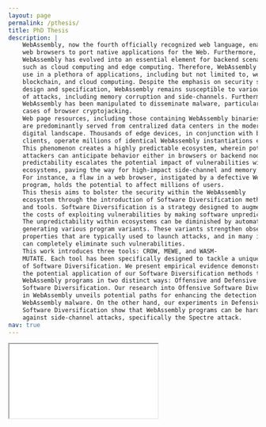 ```yaml
---
layout: page
permalink: /pthesis/
title: PhD Thesis
description: |
    WebAssembly, now the fourth officially recognized web language, enables
    web browsers to port native applications for the Web. Furthermore,
    WebAssembly has evolved into an essential element for backend scenarios
    such as cloud computing and edge computing. Therefore, WebAssembly finds
    use in a plethora of applications, including but not limited to, web browsers,
    blockchain, and cloud computing. Despite the emphasis on security since its
    design and specification, WebAssembly remains susceptible to various forms
    of attacks, including memory corruption and side-channels. Furthermore,
    WebAssembly has been manipulated to disseminate malware, particularly in
    cases of browser cryptojacking.
    Web page resources, including those containing WebAssembly binaries,
    are predominantly served from centralized data centers in the modern
    digital landscape. Thousands of edge devices, in conjunction with browser
    clients, operate millions of identical WebAssembly instantiations every second.
    This phenomenon creates a highly predictable ecosystem, wherein potential
    attackers can anticipate behavior either in browsers or backend nodes. Such
    predictability escalates the potential impact of vulnerabilities within these
    ecosystems, paving the way for high-impact side-channel and memory attacks.
    For instance, a flaw in a web browser, instigated by a defective WebAssembly
    program, holds the potential to affect millions of users.
    This thesis aims to bolster the security within the WebAssembly
    ecosystem through the introduction of Software Diversification methods
    and tools. Software Diversification is a strategy designed to augment
    the costs of exploiting vulnerabilities by making software unpredictable.
    The unpredictability within ecosystems can be diminished by automatically
    generating various program variants. These variants strengthen observable
    properties that are typically used to launch attacks, and in many instances,
    can completely eliminate such vulnerabilities.
    This work introduces three tools: CROW, MEWE, and WASM-
    MUTATE. Each tool has been specifically designed to tackle a unique facet
    of Software Diversification. We present empirical evidence demonstrating
    the potential application of our Software Diversification methods to
    WebAssembly programs in two distinct ways: Offensive and Defensive
    Software Diversification. Our research into Offensive Software Diversification
    in WebAssembly unveils potential paths for enhancing the detection of
    WebAssembly malware. On the other hand, our experiments in Defensive
    Software Diversification show that WebAssembly programs can be hardened
    against side-channel attacks, specifically the Spectre attack.
nav: true
---
```


<iframe class="CV" src="/assets/pdf/thesis/Kappa.pdf">

</iframe>
